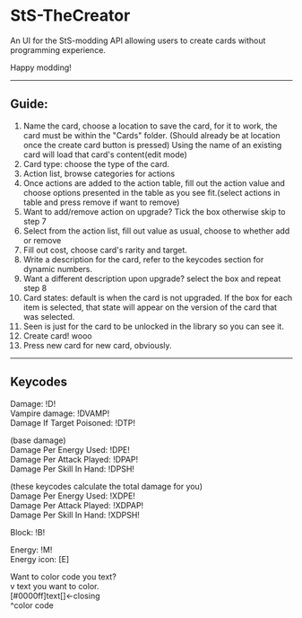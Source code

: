 # StS-TheCreator

An UI for the StS-modding API allowing users to create cards without programming experience.

Happy modding!

---

## Guide:
1. Name the card, choose a location to save the card, for it to work, the card must be within the "Cards" folder. (Should already be at location once the create card button is pressed)
Using the name of an existing card will load that card's content(edit mode)
2. Card type: choose the type of the card.
3. Action list, browse categories for actions
4. Once actions are added to the action table, fill out the action value and choose options presented in the table as you see fit.(select actions in table and press remove if want to remove)
5. Want to add/remove action on upgrade? Tick the box otherwise skip to step 7
6. Select from the action list, fill out value as usual, choose to whether add or remove
7. Fill out cost, choose card's rarity and target.
8. Write a description for the card, refer to the keycodes section for dynamic numbers.
9. Want a different description upon upgrade? select the box and repeat step 8
10. Card states: default is when the card is not upgraded. If the box for each item is selected, that state will appear on the version of the card that was selected.
11. Seen is just for the card to be unlocked in the library so you can see it. 
12. Create card! wooo
13. Press new card for new card, obviously. 

---
## Keycodes
Damage: !D!<br>
Vampire damage: !DVAMP!<br>
Damage If Target Poisoned: !DTP!

(base damage)<br>
Damage Per Energy Used: !DPE! <br>
Damage Per Attack Played: !DPAP!<br>
Damage Per Skill In Hand: !DPSH!

(these keycodes calculate the total damage for you)<br>
Damage Per Energy Used: !XDPE! <br>
Damage Per Attack Played: !XDPAP!<br>
Damage Per Skill In Hand: !XDPSH!

Block: !B!

Energy: !M!<br>
Energy icon: [E]

Want to color code you text? <br>
           v text you want to color.<br>
[#0000ff]text[]<-closing <br>
   ^color code


